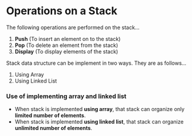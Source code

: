 # Operations on a Stack

The following operations are performed on the stack...
1. __Push__ (To insert an element on to the stack)
2. __Pop__ (To delete an element from the stack)
3. __Display__ (To display elements of the stack)

Stack data structure can be implement in two ways. They are as follows...
1. Using Array
2. Using Linked List

### Use of implementing array and linked list
+ When stack is implemented **using array**, that stack can organize only __limited number of elements__. 
+ When stack is implemented **using linked list**, that stack can organize __unlimited number of elements__.
